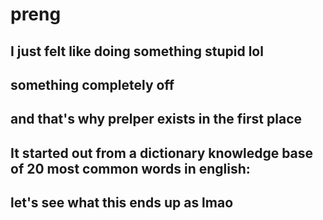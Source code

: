 # preng

## I just felt like doing something stupid lol

## something completely off

## and that's why prelper exists in the first place

## It started out from a dictionary knowledge base of 20 most common words in english:



## let's see what this ends up as lmao